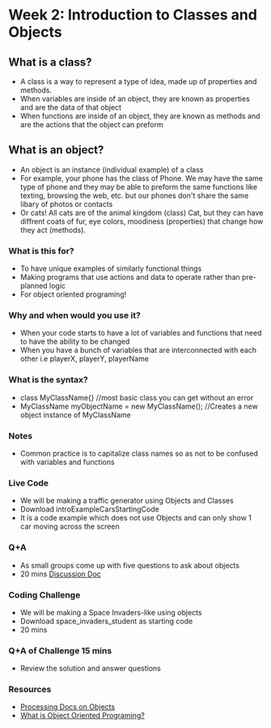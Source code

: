 # Week 2: Introduction to Classes and Objects

## What is a class? 
- A class is a way to represent a type of idea, made up of properties and methods. 
- When variables are inside of an object, they are known as properties and are the data of that object
- When functions are inside of an object, they are known as methods and are the actions that the object can preform

## What is an object?
- An object is an instance (individual example) of a class
- For example, your phone has the class of Phone. We may have the same type of phone and they may be able to preform the same functions like texting, browsing the web, etc. but our phones don't share the same libary of photos or contacts
- Or cats! All cats are of the animal kingdom (class) Cat, but they can have diffrent coats of fur, eye colors, moodiness (properties) that change how they act (methods).

### What is this for?
- To have unique examples of similarly functional things
- Making programs that use actions and data to operate rather than pre-planned logic
- For object oriented programing!
 
### Why and when would you use it?
- When your code starts to have a lot of variables and functions that need to have the ability to be changed
- When you have a bunch of variables that are interconnected with each other i.e playerX, playerY, playerName

### What is the syntax?
- class MyClassName{} //most basic class you can get without an error
- MyClassName myObjectName = new MyClassName(); //Creates a new object instance of MyClassName

### Notes
- Common practice is to capitalize class names so as not to be confused with variables and functions

### Live Code
- We will be making a traffic generator using Objects and Classes
- Download introExampleCarsStartingCode
- It is a code example which does not use Objects and can only show 1 car moving across the screen

### Q+A
- As small groups come up with five questions to ask about objects
- 20 mins
[Discussion Doc](https://docs.google.com/document/d/1nS25wCRjYUXvA8b8bS8Y4K037x9m2Bff5uUSoJvo0ss/edit?usp=sharing)

### Coding Challenge
- We will be making a Space Invaders-like using objects
- Download space_invaders_student as starting code
- 20 mins
### Q+A of Challenge 15 mins
- Review the solution and answer questions
 
### Resources
- [Processing Docs on Objects](https://processing.org/tutorials/objects/)
- [What is Object Oriented Programing?](https://www.youtube.com/watch?v=YcbcfkLzgvs)
